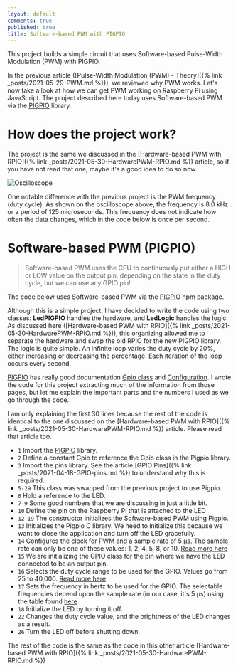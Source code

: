 ```yaml
---
layout: default
comments: true
published: true
title: Software-based PWM with PIGPIO
---
```


This project builds a simple circuit that uses Software-based Pulse-Width Modulation (PWM) with PIGPIO.

In the previous article ([Pulse-Width Modulation (PWM) - Theory]({% link _posts/2021-05-29-PWM.md %})), we reviewed why PWM works. Let's now take a look at how we can get PWM working on Raspberry Pi using JavaScript. The project described here today uses Software-based PWM via the [PIGPIO](https://www.npmjs.com/package/pigpio) library.

# How does the project work?

The project is the same we discussed in the [Hardware-based PWM with RPIO]({% link _posts/2021-05-30-HardwarePWM-RPIO.md %}) article, so if you have not read that one, maybe it's a good idea to do so now.

![Oscilloscope](/assets/blog/2021-06-04/Oscilloscope.png)

One notable difference with the previous project is the PWM frequency (duty cycle). As shown on the oscilloscope above, the frequency is 8.0 kHz or a period of 125 microseconds. This frequency does not indicate how often the data changes, which in the code below is once per second.

# Software-based PWM (PIGPIO)

> Software-based PWM uses the CPU to continuously put either a HIGH or LOW value on the output pin, depending on the state in the duty cycle, but we can use any GPIO pin!

The code below uses Software-based PWM via the [PIGPIO](https://www.npmjs.com/package/pigpio) npm package.

Although this is a simple project, I have decided to write the code using two classes: **LedPIGPIO** handles the hardware, and **LedLogic** handles the logic. As discussed here ([Hardware-based PWM with RPIO]({% link _posts/2021-05-30-HardwarePWM-RPIO.md %})), this organizing allowed me to separate the hardware and swap the old RPIO for the new PIGPIO library. The logic is quite simple. An infinite loop varies the duty cycle by 20%, either increasing or decreasing the percentage. Each iteration of the loop occurs every second.

[PIGPIO](https://www.npmjs.com/package/pigpio) has really good documentation [Gpio class](https://github.com/fivdi/pigpio/blob/master/doc/gpio.md) and [Configuration](https://github.com/fivdi/pigpio/blob/master/doc/configuration.md). I wrote the code for this project extracting much of the information from those pages, but let me explain the important parts and the numbers I used as we go through the code.

I am only explaining the first 30 lines because the rest of the code is identical to the one discussed on the [Hardware-based PWM with RPIO]({% link _posts/2021-05-30-HardwarePWM-RPIO.md %}) article. Please read that article too.

<script src="https://gist.github.com/eltoroit/45cd399857e5e5398f8a391d1d562d19.js"></script>

- `1` Import the [PIGPIO](https://www.npmjs.com/package/pigpio) library.
- `2` Define a constant Gpio to reference the Gpio class in the Pigpio library.
- `3` Import the pins library. See the article [GPIO Pins]({% link _posts/2021-04-18-GPIO-pins.md %}) to understand why this is required.
- `5-29` This class was swapped from the previous project to use Pigpio.
- `6` Hold a reference to the LED.
- `7-9` Some good numbers that we are discussing in just a little bit.
- `10` Define the pin on the Raspberry Pi that is attached to the LED
- `12-19` The constructor initializes the Software-based PWM using Pigpio.
- `13` Initializes the Pigpio C library. We need to initialize this because we want to close the application and turn off the LED gracefully.
- `14` Configures the clock for PWM and a sample rate of 5 μs. The sample rate can only be one of these values: 1, 2, 4, 5, 8, or 10. [Read more here](https://github.com/fivdi/pigpio/blob/master/doc/configuration.md#configureclockmicroseconds-peripheral)
- `15` We are initializing the GPIO class for the pin where we have the LED connected to be an output pin.
- `16` Selects the duty cycle range to be used for the GPIO. Values go from 25 to 40,000. [Read more here](https://github.com/fivdi/pigpio/blob/master/doc/gpio.md#pwmrangerange)
- `17` Sets the frequency in hertz to be used for the GPIO. The selectable frequencies depend upon the sample rate (in our case, it's 5 μs) using the table found [here](https://github.com/fivdi/pigpio/blob/master/doc/gpio.md#pwmfrequencyfrequency)
- `18` Initialize the LED by turning it off.
- `22` Changes the duty cycle value, and the brightness of the LED changes as a result.
- `26` Turn the LED off before shutting down.

The rest of the code is the same as the code in this other article [Hardware-based PWM with RPIO]({% link _posts/2021-05-30-HardwarePWM-RPIO.md %})
